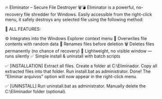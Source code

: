 
🔥 Eliminator – Secure File Destroyer 🗑️💣
Eliminator is a powerful, no-recovery file shredder for Windows.
Easily accessible from the right-click menu, it safely destroys any selected file using the following method:

🧩 ALL FEATURES:

⚙️ Integrates into the Windows Explorer context menu
🔐 Overwrites file contents with random data
🧨 Renames files before deletion
🗑️ Deletes files permanently (no chance of recovery)
🧭 Lightweight, no visible window — runs silently
✅ Simple install & uninstall with batch scripts


✅ [INSTALLATION]
Extract all files.
Create a folder at C:\Eliminador.
Copy all extracted files into that folder.
Run install.bat as administrator.
Done! The "Eliminar arquivos" option will now appear in the right-click menu.

✅ [UNINSTALL]
Run uninstall.bat as administrator.
Manually delete the C:\Eliminador folder (optional).
